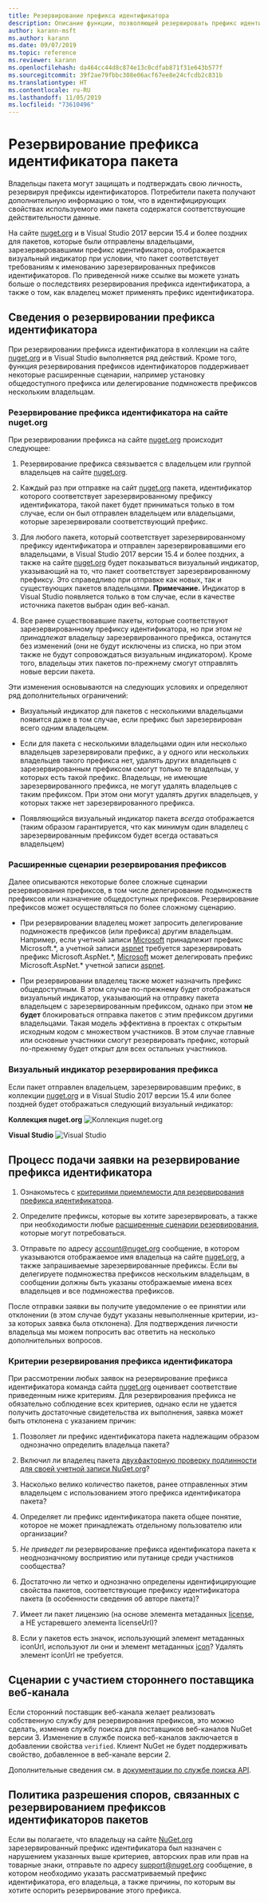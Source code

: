 ```yaml
---
title: Резервирование префикса идентификатора
description: Описание функции, позволяющей резервировать префикс идентификатора пакета, а также рекомендации по разработке.
author: karann-msft
ms.author: karann
ms.date: 09/07/2019
ms.topic: reference
ms.reviewer: karann
ms.openlocfilehash: da464cc44d8c874e13c0cdfab871f31e643b577f
ms.sourcegitcommit: 39f2ae79fbbc308e06acf67ee8e24cfcdb2c831b
ms.translationtype: HT
ms.contentlocale: ru-RU
ms.lasthandoff: 11/05/2019
ms.locfileid: "73610496"
---
```

# <a name="package-id-prefix-reservation"></a>Резервирование префикса идентификатора пакета

Владельцы пакета могут защищать и подтверждать свою личность, резервируя префиксы идентификаторов. Потребители пакета получают дополнительную информацию о том, что в идентифицирующих свойствах используемого ими пакета содержатся соответствующие действительности данные. 

На сайте [nuget.org](https://www.nuget.org/) и в Visual Studio 2017 версии 15.4 и более поздних для пакетов, которые были отправлены владельцами, зарезервировавшими префикс идентификатора, отображается визуальный индикатор при условии, что пакет соответствует требованиям к именованию зарезервированных префиксов идентификаторов. По приведенной ниже ссылке вы можете узнать больше о последствиях резервирования префикса идентификатора, а также о том, как владелец может применять префикс идентификатора.

## <a name="id-prefix-reservation-details"></a>Сведения о резервировании префикса идентификатора

При резервировании префикса идентификатора в коллекции на сайте [nuget.org](https://www.nuget.org/) и в Visual Studio выполняется ряд действий. Кроме того, функция резервирования префиксов идентификаторов поддерживает некоторые расширенные сценарии, например установку общедоступного префикса или делегирование подмножеств префиксов нескольким владельцам.

### <a name="id-prefix-reservation-on-nugetorg"></a>Резервирование префикса идентификатора на сайте nuget.org

При резервировании префикса на сайте [nuget.org](https://www.nuget.org/) происходит следующее:

1. Резервирование префикса связывается с владельцем или группой владельцев на сайте [nuget.org](https://www.nuget.org/).

1. Каждый раз при отправке на сайт [nuget.org](https://www.nuget.org/) пакета, идентификатор которого соответствует зарезервированному префиксу идентификатора, такой пакет будет приниматься только в том случае, если он был отправлен владельцем или владельцами, которые зарезервировали соответствующий префикс.

1. Для любого пакета, который соответствует зарезервированному префиксу идентификатора и отправлен зарезервировавшими его владельцами, в Visual Studio 2017 версии 15.4 и более поздних, а также на сайте [nuget.org](https://www.nuget.org/) будет показываться визуальный индикатор, указывающий на то, что пакет соответствует зарезервированному префиксу. Это справедливо при отправке как новых, так и существующих пакетов владельцами. **Примечание.** Индикатор в Visual Studio появляется только в том случае, если в качестве источника пакетов выбран один веб-канал.

1. Все ранее существовавшие пакеты, которые соответствуют зарезервированному префиксу идентификатора, но при этом *не принадлежат* владельцу зарезервированного префикса, останутся без изменений (они не будут исключены из списка, но при этом также не будут сопровождаться визуальным индикатором). Кроме того, владельцы этих пакетов по-прежнему смогут отправлять новые версии пакета.

Эти изменения основываются на следующих условиях и определяют ряд дополнительных ограничений:

- Визуальный индикатор для пакетов с несколькими владельцами появится даже в том случае, если префикс был зарезервирован всего одним владельцем.

- Если для пакета с несколькими владельцами один или несколько владельцев зарезервировали префикс, а у одного или нескольких владельцев такого префикса нет, удалять других владельцев с зарезервированным префиксом смогут только те владельцы, у которых есть такой префикс. Владельцы, не имеющие зарезервированного префикса, не могут удалять владельцев с таким префиксом. При этом они могут удалять других владельцев, у которых также нет зарезервированного префикса.

- Появляющийся визуальный индикатор пакета *всегда* отображается (таким образом гарантируется, что как минимум один владелец с зарезервированным префиксом будет всегда оставаться владельцем)

### <a name="advanced-prefix-reservation-scenarios"></a>Расширенные сценарии резервирования префиксов

Далее описываются некоторые более сложные сценарии резервирования префиксов, в том числе делегирование подмножеств префиксов или назначение общедоступных префиксов. Резервирование префиксов может осуществляться по более сложному сценарию. 

- При резервировании владелец может запросить делегирование подмножеств префиксов (или префикса) другим владельцам. Например, если учетной записи [Microsoft](https://www.nuget.org/profiles/microsoft) принадлежит префикс Microsoft.\*, а учетной записи [aspnet](https://www.nuget.org/profiles/aspnet) требуется зарезервировать префикс Microsoft.AspNet.\*, [Microsoft](https://www.nuget.org/profiles/microsoft) может делегировать префикс Microsoft.AspNet.\* учетной записи [aspnet](https://www.nuget.org/profiles/aspnet).

- При резервировании владелец также может назначить префикс общедоступным. В этом случае по-прежнему будет отображаться визуальный индикатор, указывающий на отправку пакета владельцем с зарезервированным префиксом, однако при этом **не будет** блокироваться отправка пакетов с этим префиксом другими владельцами. Такая модель эффективна в проектах с открытым исходным кодом с множеством участников. В этом случае главные или основные участники смогут резервировать префикс, который по-прежнему будет открыт для всех остальных участников. 

### <a name="prefix-reservation-visual-indicator"></a>Визуальный индикатор резервирования префикса

Если пакет отправлен владельцем, зарезервировавшим префикс, в коллекции [nuget.org](https://www.nuget.org/) и в Visual Studio 2017 версии 15.4 или более поздней будет отображаться следующий визуальный индикатор:

**Коллекция nuget.org**
![Коллекция nuget.org](media/nuget-gallery-reserved-prefix.png)

**Visual Studio**
![Visual Studio](media/visual-studio-reserved-prefix.png)

## <a name="id-prefix-reservation-application-process"></a>Процесс подачи заявки на резервирование префикса идентификатора

1. Ознакомьтесь с [критериями приемлемости для резервирования префикса идентификатора](#id-prefix-reservation-criteria).

2. Определите префиксы, которые вы хотите зарезервировать, а также при необходимости любые [расширенные сценарии резервирования](#advanced-prefix-reservation-scenarios), которые могут потребоваться.

3. Отправьте по адресу [account@nuget.org](mailto:account@nuget.org) сообщение, в котором указываются отображаемое имя владельца на сайте [nuget.org](https://www.nuget.org/), а также запрашиваемые зарезервированные префиксы. Если вы делегируете подмножества префиксов нескольким владельцам, в сообщении должны быть указаны отображаемые имена всех владельцев и все подмножества префиксов.

После отправки заявки вы получите уведомление о ее принятии или отклонении (в этом случае будут указаны невыполненные критерии, из-за которых заявка была отклонена). Для подтверждения личности владельца мы можем попросить вас ответить на несколько дополнительных вопросов.

### <a name="id-prefix-reservation-criteria"></a>Критерии резервирования префикса идентификатора

При рассмотрении любых заявок на резервирование префикса идентификатора команда сайта [nuget.org](https://www.nuget.org/) оценивает соответствие приведенным ниже критериям. Для резервирования префикса не обязательно соблюдение всех критериев, однако если не удается получить достаточные свидетельства их выполнения, заявка может быть отклонена с указанием причин:

1. Позволяет ли префикс идентификатора пакета надлежащим образом однозначно определить владельца пакета?

1. Включил ли владелец пакета [двухфакторную проверку подлинности для своей учетной записи NuGet.org](individual-accounts.md#enable-two-factor-authentication-2fa)?

1. Насколько велико количество пакетов, ранее отправленных этим владельцем с использованием этого префикса идентификатора пакета?

1. Определяет ли префикс идентификатора пакета общее понятие, которое не может принадлежать отдельному пользователю или организации?

1. *Не приведет* ли резервирование префикса идентификатора пакета к неоднозначному восприятию или путанице среди участников сообщества?

1. Достаточно ли четко и однозначно определены идентифицирующие свойства пакетов, соответствующие префиксу идентификатора пакета (в особенности сведения об авторе пакета)?

1. Имеет ли пакет лицензию (на основе элемента метаданных [license](../reference/nuspec.md#license), а НЕ устаревшего элемента licenseUrl)?

1. Если у пакетов есть значок, использующий элемент метаданных iconUrl, используют ли они и элемент метаданных [icon](../reference/nuspec.md#icon)? Удалять элемент iconUrl не требуется.

## <a name="third-party-feed-provider-scenarios"></a>Сценарии с участием стороннего поставщика веб-канала

Если сторонний поставщик веб-канала желает реализовать собственную службу для резервирования префиксов, это можно сделать, изменив службу поиска для поставщиков веб-каналов NuGet версии 3. Изменение в службе поиска веб-каналов заключается в добавлении свойства `verified`. Клиент NuGet не будет поддерживать свойство, добавленное в веб-канале версии 2.

Дополнительные сведения см. в [документации по службе поиска API](../api/search-query-service-resource.md).

## <a name="package-id-prefix-reservation-dispute-policy"></a>Политика разрешения споров, связанных с резервированием префиксов идентификаторов пакетов
Если вы полагаете, что владельцу на сайте [NuGet.org](https://www.nuget.org) зарезервированный префикс идентификатора был назначен с нарушением указанных выше критериев, авторских прав или прав на товарные знаки, отправьте по адресу [support@nuget.org](mailto:support@nuget.org) сообщение, в котором необходимо указать рассматриваемый префикс идентификатора, его владельца, а также причины, по которым вы хотите оспорить резервирование этого префикса.

